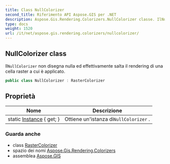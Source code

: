 ```yaml
---
title: Class NullColorizer
second_title: Riferimento API Aspose.GIS per .NET
description: Aspose.Gis.Rendering.Colorizers.NullColorizer classe. IlNullColorizer non disegna nulla ed effettivamente salta il rendering di una cella raster a cui è applicato.
type: docs
weight: 1520
url: /it/net/aspose.gis.rendering.colorizers/nullcolorizer/
---
```

## NullColorizer class

Il`NullColorizer` non disegna nulla ed effettivamente salta il rendering di una cella raster a cui è applicato.

```csharp
public class NullColorizer : RasterColorizer
```

## Proprietà

| Nome | Descrizione |
| --- | --- |
| static [Instance](../../aspose.gis.rendering.colorizers/nullcolorizer/instance/) { get; } | Ottiene un'istanza di`NullColorizer` . |

### Guarda anche

* class [RasterColorizer](../rastercolorizer/)
* spazio dei nomi [Aspose.Gis.Rendering.Colorizers](../../aspose.gis.rendering.colorizers/)
* assemblea [Aspose.GIS](../../)


